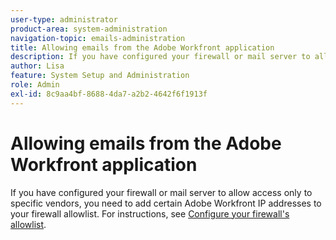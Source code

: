 ```yaml
---
user-type: administrator
product-area: system-administration
navigation-topic: emails-administration
title: Allowing emails from the Adobe Workfront application
description: If you have configured your firewall or mail server to allow access only to specific vendors, you need to add certain Adobe Workfront IP addresses to your firewall allowlist. For instructions, see Configure your firewall's allowlist.
author: Lisa
feature: System Setup and Administration
role: Admin
exl-id: 8c9aa4bf-8688-4da7-a2b2-4642f6f1913f
---
```

# Allowing emails from the Adobe Workfront application

If you have configured your firewall or mail server to allow access only to specific vendors, you need to add certain Adobe Workfront IP addresses to your firewall allowlist. For instructions, see [Configure your firewall's allowlist](../../../administration-and-setup/get-started-wf-administration/configure-your-firewall.md).
